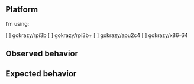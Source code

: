 ## Platform

I’m using:

[ ] gokrazy/rpi3b
[ ] gokrazy/rpi3b+
[ ] gokrazy/apu2c4
[ ] gokrazy/x86-64

## Observed behavior

## Expected behavior
